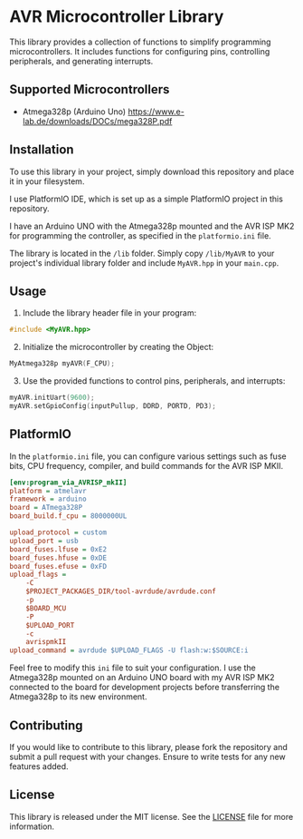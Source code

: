 # AVR Microcontroller Library

This library provides a collection of functions to simplify programming microcontrollers. It includes functions for configuring pins, controlling peripherals, and generating interrupts.

## Supported Microcontrollers

- Atmega328p (Arduino Uno)	https://www.e-lab.de/downloads/DOCs/mega328P.pdf

## Installation

To use this library in your project, simply download this repository and place it in your filesystem.

I use PlatformIO IDE, which is set up as a simple PlatformIO project in this repository.

I have an Arduino UNO with the Atmega328p mounted and the AVR ISP MK2 for programming the controller, as specified in the `platformio.ini` file.

The library is located in the `/lib` folder. Simply copy `/lib/MyAVR` to your project's individual library folder and include `MyAVR.hpp` in your `main.cpp`.

## Usage

1. Include the library header file in your program:
```cpp
#include <MyAVR.hpp>
```

2. Initialize the microcontroller by creating the Object:
```cpp
MyAtmega328p myAVR(F_CPU);
```

3. Use the provided functions to control pins, peripherals, and interrupts:
```cpp
myAVR.initUart(9600);
myAVR.setGpioConfig(inputPullup, DDRD, PORTD, PD3);
```

## PlatformIO

In the `platformio.ini` file, you can configure various settings such as fuse bits, CPU frequency, compiler, and build commands for the AVR ISP MKII.

```ini
[env:program_via_AVRISP_mkII]
platform = atmelavr
framework = arduino
board = ATmega328P
board_build.f_cpu = 8000000UL

upload_protocol = custom
upload_port = usb
board_fuses.lfuse = 0xE2
board_fuses.hfuse = 0xDE
board_fuses.efuse = 0xFD
upload_flags = 
	-C
	$PROJECT_PACKAGES_DIR/tool-avrdude/avrdude.conf
	-p
	$BOARD_MCU
	-P
	$UPLOAD_PORT
	-c
	avrispmkII
upload_command = avrdude $UPLOAD_FLAGS -U flash:w:$SOURCE:i
```

Feel free to modify this `ini` file to suit your configuration. I use the Atmega328p mounted on an Arduino UNO board with my AVR ISP MK2 connected to the board for development projects before transferring the Atmega328p to its new environment.

## Contributing

If you would like to contribute to this library, please fork the repository and submit a pull request with your changes. Ensure to write tests for any new features added.

## License

This library is released under the MIT license. See the [LICENSE](LICENSE) file for more information.

